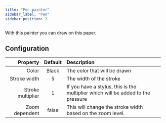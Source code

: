 ```yaml
---
title: "Pen painter"
sidebar_label: "Pen"
sidebar_position: 2
---
```



With this painter you can draw on this paper.

## Configuration

|          Property | Default | Description                                                                      |
| ----------------: | :-----: | :------------------------------------------------------------------------------- |
|             Color |  Black  | The color that will be drawn                                                     |
|      Stroke width |    5    | The width of the stroke                                                          |
| Stroke multiplier |    1    | If you have a stylus, this is the multiplier which will be added to the pressure |
|    Zoom dependent |  false  | This will change the stroke width based on the zoom level.                       |
